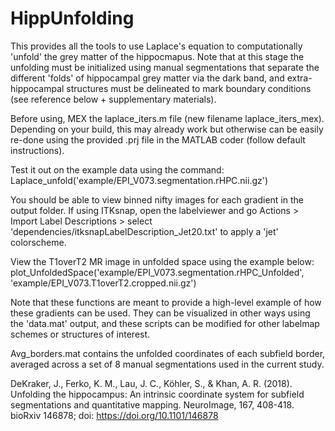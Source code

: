 # HippUnfolding

This provides all the tools to use Laplace's equation to computationally 'unfold' the grey matter of the hippocmapus. Note that at this stage the unfolding must be initialized using manual segmentations that separate the different 'folds' of hippocampal grey matter via the dark band, and extra-hippocampal structures must be delineated to mark boundary conditions  (see reference below + supplementary materials).

Before using, MEX the laplace_iters.m file (new filename laplace_iters_mex). Depending on your build, this may already work but otherwise can be easily re-done using the provided .prj file in the MATLAB coder (follow default instructions).

Test it out on the example data using the command:
Laplace_unfold('example/EPI_V073.segmentation.rHPC.nii.gz')

You should be able to view binned nifty images for each gradient in the output folder. If using ITKsnap, open the labelviewer and go Actions > Import Label Descriptions > select 'dependencies/itksnapLabelDescription_Jet20.txt' to apply a 'jet' colorscheme. 

View the T1overT2 MR image in unfolded space using the example below:
plot_UnfoldedSpace('example/EPI_V073.segmentation.rHPC_Unfolded', 'example/EPI_V073.T1overT2.cropped.nii.gz')

Note that these functions are meant to provide a high-level example of how these gradients can be used. They can be visualized in other ways using the 'data.mat' output, and these scripts can be modified for other labelmap schemes or structures of interest.

Avg_borders.mat contains the unfolded coordinates of each subfield border, averaged across a set of 8 manual segmentations used in the current study.

DeKraker, J., Ferko, K. M., Lau, J. C., Köhler, S., & Khan, A. R. (2018). Unfolding the hippocampus: An intrinsic coordinate system for subfield segmentations and quantitative mapping. NeuroImage, 167, 408-418.
bioRxiv 146878; doi: https://doi.org/10.1101/146878

